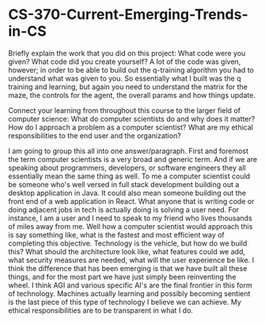 # CS-370-Current-Emerging-Trends-in-CS

Briefly explain the work that you did on this project: What code were you given? What code did you create yourself?
A lot of the code was given, however; in order to be able to build out the q-training algorithm you had to understand what was given to you. So essentially what I built was the q training and learning, but again you need to understand the matrix for the maze, the controls for the agent, the overall params and how things update. 

Connect your learning from throughout this course to the larger field of computer science:
What do computer scientists do and why does it matter?
How do I approach a problem as a computer scientist?
What are my ethical responsibilities to the end user and the organization?

I am going to group this all into one answer/paragraph. First and foremost the term computer scientists is a very broad and generic term. And if we are speaking about programmers, developers, or software engineers they all essentially mean the same thing as well. To me a computer scientist could be someone who's well versed in full stack development building out a desktop application in Java. It could also mean someone building out the front end of a web application in React. What anyone that is writing code or doing adjacent jobs in tech is actually doing is solving a user need. For instance, I am a user and I need to speak to my friend who lives thousands of miles away from me. Well how a computer scientist would approach this is say something like, what is the fastest and most efficient way of completing this objective. Technology is the vehicle, but how do we build this? What should the architecture look like, what features could we add, what security measures are needed, what will the user experience be like. I think the difference that has been emerging is that we have built all these things, and for the most part we have just simply been reinventing the wheel. I think AGI and various specific AI's are the final frontier in this form of technology. Machines actually learning and possibly becoming sentient is the last piece of this type of technology I believe we can achieve. My ethical responsibilities are to be transparent in what I do.
